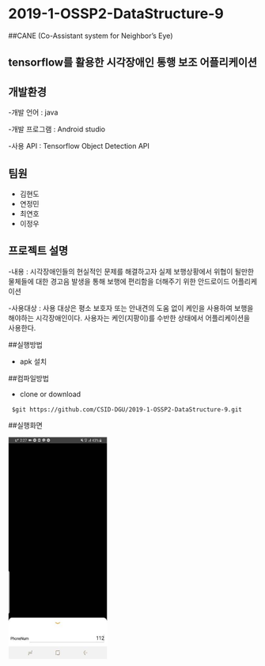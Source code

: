 # 2019-1-OSSP2-DataStructure-9
 
 ##CANE (Co-Assistant system for Neighbor’s Eye)
 
 ## tensorflow를 활용한 시각장애인 통행 보조 어플리케이션
 
 ## 개발환경
 
-개발 언어 : java

-개발 프로그램 : Android studio

-사용 API :  Tensorflow Object Detection API 

## 팀원

- 김현도
- 연정민
- 최연호
- 이정우

## 프로젝트 설명

-내용 : 시각장애인들의 현실적인 문제를 해결하고자 실제 보행상황에서 위협이 될만한 물체들에 대한 경고음 발생을 통해 보행에 편리함을 더해주기 위한 안드로이드 어플리케이션

-사용대상 : 사용 대상은 평소 보호자 또는 안내견의 도움 없이 케인을 사용하여 보행을 해야하는 시각장애인이다. 사용자는 케인(지팡이)를 수반한 상태에서 어플리케이션을 사용한다.

##실행방법

- apk 설치

##컴파일방법

- clone or download
<pre><code> $git https://github.com/CSID-DGU/2019-1-OSSP2-DataStructure-9.git </code></pre>

##실행화면

<img src="https://github.com/CSID-DGU/2019-1-OSSP2-DataStructure-9/blob/master/defaultnumber.jpg?raw=true" width="200" height="450">






